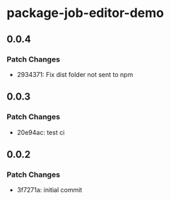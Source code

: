 # package-job-editor-demo

## 0.0.4

### Patch Changes

- 2934371: Fix dist folder not sent to npm

## 0.0.3

### Patch Changes

- 20e94ac: test ci

## 0.0.2

### Patch Changes

- 3f7271a: initial commit
